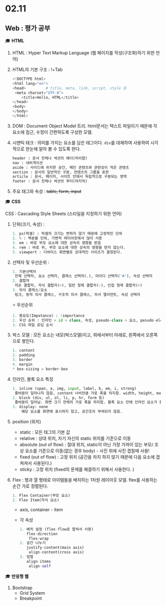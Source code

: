 # 02.11

## Web : 평가 공부



:mortar_board: **HTML**

1. HTML : Hyper Text Markup Language (웹 페이지를 작성(구조화)하기 위한 언어)

2. HTML의 기본 구조 : !+Tab

   ```python
   <!DOCTYPE html>
   <html lang="en">
   <head>         # title, meta, link, script, style 등
   	<meta charset="UTF-8">
       <title>Hello, HTML</title>
   </head>
   <body>
   </body>
   </html>
   ```

3. DOM : Document Object Model 트리. html문서는 텍스트 파일이기 때문에 각 요소에 접근, 수정이 간편하도록 구성한 모델.

4. 시맨틱 태크 : 의미를 가지는 요소를 담은 태그이다. `div`를 대체하여 사용하여 시각적으로 한눈에 알아 볼 수 있도록 한다.

   ```python
   header : 문서 전체나 섹션의 헤더(머리말)
   nav : 내비게이션
   aside : 사이드에 위치한 공간, 메인 콘텐츠와 관련성이 적은 콘텐츠
   section : 문서의 일반적인 구분, 컨텐츠의 그룹을 표현
   article : 문서, 페이지, 사이트 안에서 독립적으로 구분되는 영역 
   footer : 문서 전체나 섹션의 푸터(마지막)
   ```

   

5. 주요 태그와 속성 : ~~table, form, input~~



:mortar_board: **CSS**

CSS : Cascading Style Sheets (스타일을 지정하기 위한 언어)

1. 단위(크기, 속성) : 

   ```python
   1. px(픽셀) : 픽셀의 크기는 변하지 않기 때문에 고정적인 단위
   2. % : 백분율 단위, 가변적 레이아웃에서 많이 사용
   3. em : 바로 부모 요소에 대한 상속의 영향을 받음
   4. rem : 바로 위, 부모 요소에 대한 상속의 영향을 받지 않는다. 
   5. viewport : 디바이스 화면별로 상대적인 사이즈가 결정된다.
   ```

2. 선택자 및 우선순위 : 

   ```python
   1. 기본선택자
   	전체 선택자, 요소 선택자, 클래스 선택자(.), 아이디 선택자('#'), 속성 선택자
   2. 결합자
   	자손 결합자, 자식 결합자(>), 일반 형제 결합자(~), 인접 형제 결합자(+)
   3. 의사 클래스/요소
   	링크, 동적 의사 클래스, 구조적 의사 클래스, 의사 엘리먼트, 속성 선택자
   ```

   :star: 우선순위 

   ```python
   1. 중요도(Impotance) : !importance
   2. 우선 순위 : 인라인 > id > class, 속성, pseudo-class > 요소, pesudo-element
   3. CSS 파일 로딩 순서
   ```

3. 박스 모델 : 모든 요소는 네모(박스모델)이고, 위에서부터 아래로, 왼쪽에서 오른쪽으로 쌓인다.

   ```python
   1. content
   2. padding
   3. border
   4. margin
   * box-sizing = border-box
   ```

4. 인라인, 블록 요소 특징 

   ```python
   1. inline (span, a, img, input, label, b, em, i, strong)
   	줄바꿈이 일어나지 않음, content 너비만큼 가로 폭을 차지함. width, height, margin-top, margin-bottom을 지정할 수 없다. 상하 여백은 line-height로 지정한다.
   2. block (div, ul, ol, li, p, hr, form 등)
   	줄바꿈이 일어남. 화면 크기 전체의 가로 폭을 차지함. 블록 요소 안에 인라인 요소가 들어갈 수 있음.
   3. display: none
       해당 요소를 화면에 표시하지 않고, 공간조차 부여되지 않음.
   ```

5. position (위치)

   * static : 모든 태그의 기본 값
   * relative : 상대 위치, 자기 자신의 static 위치를 기준으로 이동
   * absolute (out of flow) : 절대 위치, static이 아닌 가장 가까이 있는 부모/ 조상 요소를 기준으로 이동(없는 경우 body) - 사진 위에 사진 겹칠때 사용!
   * fixed (out of flow) : 고정 위치 (공간을 차지 하지 않기 때문에 다음 요소에 겹쳐져서 사용된다.)
   * sticky : 고정 위치 (fixed의 문제를 해결하기 위해서 사용한다. )

6. Flex : 행과 열 형태로 아이템들을 배치하는 1차원 레이아웃 모델. flex를 사용하는 순간 가로 정렬된다.

   ```python
   1. Flex Container(부모 요소)
   2. Flex Item(자식 요소)
   ```

   * axis, container - item

   * 각 속성

     ```python
     1. 배치 설정 (flex-flow로 합쳐서 사용)
     	flex-direction
         flex-wrap
     2. 공간 나누기
     	justify-content(main axis)
         align-content(cross axis)    
     3. 정렬
     	align-items
         align-self
     ```

     

:mortar_board: **반응형 웹**

1. Bootstrap
   * Grid System
   * Breakpoint

